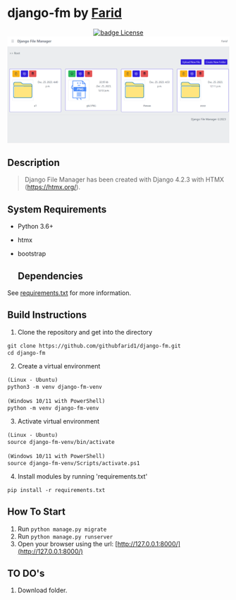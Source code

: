 # django-fm by <a href="https://github.com/githubfarid1">Farid</a>

<div align="center">
  <a href="https://github.com/igeligel/personal-site/blob/master/LICENSE"><img src="https://img.shields.io/badge/License-MIT-1da1f2.svg?style=flat" alt="badge License" /></a>
</div>

<div style="text-align:center"><img src ="./screenshot.png" /></div>

## Description

> Django File Manager has been created with Django 4.2.3 with HTMX (https://htmx.org/).


## System Requirements
* Python 3.6+
* htmx
* bootstrap

  ## Dependencies
See [requirements.txt](https://github.com/githubfarid1/django-fm/blob/main/requirements.txt) for more information.

## Build Instructions

1. Clone the repository and get into the directory
```
git clone https://github.com/githubfarid1/django-fm.git
cd django-fm
```
2. Create a virtual environment
```
(Linux - Ubuntu)
python3 -m venv django-fm-venv

(Windows 10/11 with PowerShell)
python -m venv django-fm-venv

```

3. Activate virtual environment
```
(Linux - Ubuntu)
source django-fm-venv/bin/activate

(Windows 10/11 with PowerShell)
source django-fm-venv/Scripts/activate.ps1
```

4. Install modules by running 'requirements.txt'
```
pip install -r requirements.txt
```


## How To Start

1.  Run `python manage.py migrate`
2.  Run `python manage.py runserver`
3.  Open your browser using the url: [http://127.0.0.1:8000/](http://127.0.0.1:8000/)

## TO DO's

1. Download folder.
